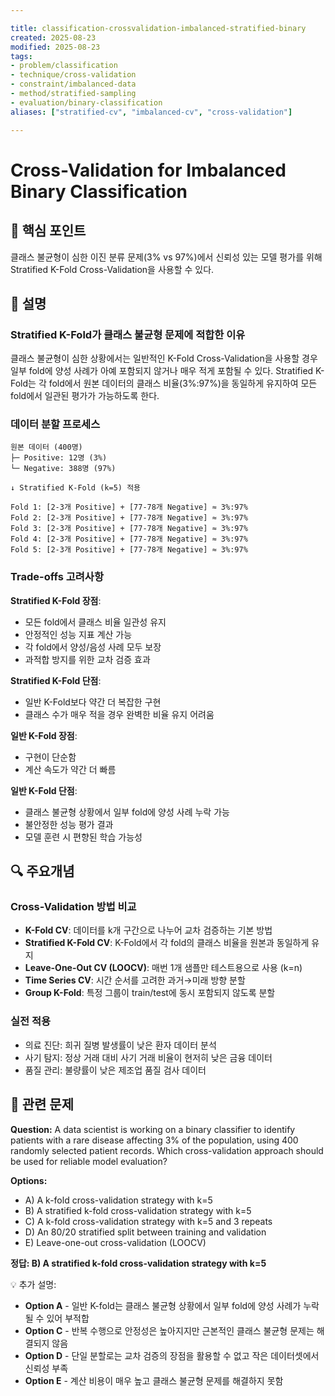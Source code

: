```yaml
---

title: classification-crossvalidation-imbalanced-stratified-binary
created: 2025-08-23
modified: 2025-08-23
tags:
- problem/classification
- technique/cross-validation
- constraint/imbalanced-data
- method/stratified-sampling
- evaluation/binary-classification
aliases: ["stratified-cv", "imbalanced-cv", "cross-validation"]

---
```


# Cross-Validation for Imbalanced Binary Classification

## 🎯 핵심 포인트

클래스 불균형이 심한 이진 분류 문제(3% vs 97%)에서 신뢰성 있는 모델 평가를 위해 Stratified K-Fold Cross-Validation을 사용할 수 있다.

## 📝 설명

### Stratified K-Fold가 클래스 불균형 문제에 적합한 이유

클래스 불균형이 심한 상황에서는 일반적인 K-Fold Cross-Validation을 사용할 경우 일부 fold에 양성 사례가 아예 포함되지 않거나 매우 적게 포함될 수 있다. Stratified K-Fold는 각 fold에서 원본 데이터의 클래스 비율(3%:97%)을 동일하게 유지하여 모든 fold에서 일관된 평가가 가능하도록 한다.

### 데이터 분할 프로세스

```
원본 데이터 (400명)
├─ Positive: 12명 (3%)
└─ Negative: 388명 (97%)

↓ Stratified K-Fold (k=5) 적용

Fold 1: [2-3개 Positive] + [77-78개 Negative] ≈ 3%:97%
Fold 2: [2-3개 Positive] + [77-78개 Negative] ≈ 3%:97%
Fold 3: [2-3개 Positive] + [77-78개 Negative] ≈ 3%:97%
Fold 4: [2-3개 Positive] + [77-78개 Negative] ≈ 3%:97%
Fold 5: [2-3개 Positive] + [77-78개 Negative] ≈ 3%:97%
```

### Trade-offs 고려사항

**Stratified K-Fold 장점**:
- 모든 fold에서 클래스 비율 일관성 유지
- 안정적인 성능 지표 계산 가능
- 각 fold에서 양성/음성 사례 모두 보장
- 과적합 방지를 위한 교차 검증 효과

**Stratified K-Fold 단점**:
- 일반 K-Fold보다 약간 더 복잡한 구현
- 클래스 수가 매우 적을 경우 완벽한 비율 유지 어려움

**일반 K-Fold 장점**:
- 구현이 단순함
- 계산 속도가 약간 더 빠름

**일반 K-Fold 단점**:
- 클래스 불균형 상황에서 일부 fold에 양성 사례 누락 가능
- 불안정한 성능 평가 결과
- 모델 훈련 시 편향된 학습 가능성

## 🔍 주요개념

### Cross-Validation 방법 비교

- **K-Fold CV**: 데이터를 k개 구간으로 나누어 교차 검증하는 기본 방법
- **Stratified K-Fold CV**: K-Fold에서 각 fold의 클래스 비율을 원본과 동일하게 유지
- **Leave-One-Out CV (LOOCV)**: 매번 1개 샘플만 테스트용으로 사용 (k=n)
- **Time Series CV**: 시간 순서를 고려한 과거→미래 방향 분할
- **Group K-Fold**: 특정 그룹이 train/test에 동시 포함되지 않도록 분할

### 실전 적용

- 의료 진단: 희귀 질병 발생률이 낮은 환자 데이터 분석
- 사기 탐지: 정상 거래 대비 사기 거래 비율이 현저히 낮은 금융 데이터
- 품질 관리: 불량률이 낮은 제조업 품질 검사 데이터

## 📝 관련 문제

**Question:** A data scientist is working on a binary classifier to identify patients with a rare disease affecting 3% of the population, using 400 randomly selected patient records. Which cross-validation approach should be used for reliable model evaluation?

**Options:**

- A) A k-fold cross-validation strategy with k=5
- B) A stratified k-fold cross-validation strategy with k=5
- C) A k-fold cross-validation strategy with k=5 and 3 repeats
- D) An 80/20 stratified split between training and validation
- E) Leave-one-out cross-validation (LOOCV)

**정답: B) A stratified k-fold cross-validation strategy with k=5**

💡 추가 설명:

- **Option A** - 일반 K-fold는 클래스 불균형 상황에서 일부 fold에 양성 사례가 누락될 수 있어 부적합
- **Option C** - 반복 수행으로 안정성은 높아지지만 근본적인 클래스 불균형 문제는 해결되지 않음
- **Option D** - 단일 분할로는 교차 검증의 장점을 활용할 수 없고 작은 데이터셋에서 신뢰성 부족
- **Option E** - 계산 비용이 매우 높고 클래스 불균형 문제를 해결하지 못함